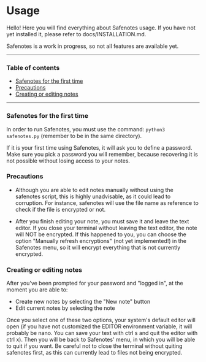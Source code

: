 # Usage

Hello! Here you will find everything about Safenotes usage.
If you have not yet installed it, please refer to docs/INSTALLATION.md.

Safenotes is a work in progress, so not all features are available yet.

---

### Table of contents

- [Safenotes for the first time](#safenotes-for-the-first-time)
- [Precautions](#precautions)
- [Creating or editing notes](#creating-or-editing-notes)

---

### Safenotes for the first time

In order to run Safenotes, you must use the command: `python3 safenotes.py`
(remember to be in the same directory).

If it is your first time using Safenotes, it will ask you to define a password.
Make sure you pick a password you will remember, because recovering it is not
possible without losing access to your notes.

### Precautions

- Although you are able to edit notes manually without using the safenotes script,
this is highly unadvisable, as it could lead to corruption.
For instance, safenotes will use the file name as reference to check if the
file is encrypted or not.

- After you finish editing your note, you must save it and leave the text editor.
If you close your terminal without leaving the text editor, the note will NOT
be encrypted. If this happened to you, you can choose the option "Manually
refresh encryptions" (not yet implemented!) in the Safenotes menu, so it will
encrypt everything that is not currently encrypted.

### Creating or editing notes

After you've been prompted for your password and "logged in", at the moment
you are able to:

- Create new notes by selecting the "New note" button
- Edit current notes by selecting the note

Once you select one of these two options, your system's default editor will open
(if you have not customized the EDITOR environment variable, it will probably
be nano. You can save your text with ctrl s and quit the editor with ctrl x).
Then you will be back to Safenotes' menu, in which you will be able to quit if
you want. Be careful not to close the terminal without quiting safenotes first,
as this can currently lead to files not being encrypted.
